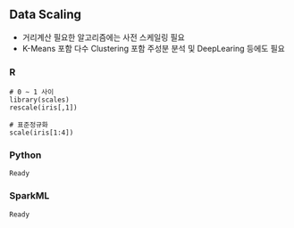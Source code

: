 ## Data Scaling
- 거리계산 필요한 알고리즘에는 사전 스케일링 필요
- K-Means 포함 다수 Clustering 포함 주성분 분석 및 DeepLearing 등에도 필요

### R
    # 0 ~ 1 사이
    library(scales)
    rescale(iris[,1])

    # 표준정규화
    scale(iris[1:4])

### Python
    Ready

### SparkML
    Ready
